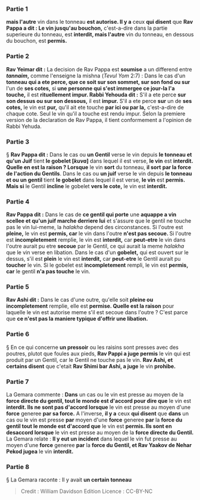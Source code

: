 
### Partie 1
<b>mais l'autre</b> vin dans le tonneau <b>est autorise. Il y a</b> ceux <b>qui disent</b> que <b>Rav Pappa a dit : Le vin jusqu'au bouchon,</b> c'est-a-dire dans la partie superieure du tonneau, est <b>interdit, mais l'autre</b> vin du tonneau, en dessous du bouchon, est <b>permis.</b>

### Partie 2
<b>Rav Yeimar dit :</b> La decision de Rav Pappa est <b>soumise</b> a un differend entre <b><i>tannaim</i>,</b> comme l'enseigne la mishna (<i>Tevul Yom</i> 2:7) : Dans le cas d'un <b>tonneau qui a ete perce, que ce soit sur son sommet, sur son fond ou sur</b> l'un de <b>ses cotes,</b> si <b>une personne qui s'est immergee ce jour-la l'a touche,</b> il est <b>rituellement impur. Rabbi Yehouda dit :</b> S'il a ete perce <b>sur son dessus ou sur son dessous,</b> il est <b>impur.</b> S'il a ete perce <b>sur</b> un de <b>ses cotes,</b> le vin est <b>pur,</b> qu'il ait ete touche <b>par ici ou par la,</b> c'est-a-dire de chaque cote. Seul le vin qu'il a touche est rendu impur. Selon la premiere version de la declaration de Rav Pappa, il tient conformement a l'opinion de Rabbi Yehuda.

### Partie 3
§ <b>Rav Pappa dit :</b> Dans le cas ou <b>un Gentil</b> verse le vin depuis <b>le tonneau et qu'un Juif</b> tient <b>le gobelet [<i>kuva</i>]</b> dans lequel il est verse, <b>le vin</b> est <b>interdit. Quelle en est la raison ? Lorsque</b> le vin <b>sort</b> du tonneau, <b>il sort</b> <b>par la force de l'action du Gentils</b>. Dans le cas ou <b>un juif</b> verse le vin depuis <b>le tonneau et ou un gentil</b> tient <b>le gobelet</b> dans lequel il est verse, <b>le vin</b> est <b>permis. Mais si</b> le Gentil <b>incline</b> le gobelet <b>vers le cote,</b> le vin est <b>interdit.</b>

### Partie 4
<b>Rav Pappa dit :</b> Dans le cas de <b>ce gentil qui porte</b> une <b>aquappe a vin scellee et qu'un juif marche derriere lui</b> et s'assure que le gentil ne touche pas le vin lui-meme, la <i>halakha</i> depend des circonstances. Si l'outre est <b>pleine,</b> le vin est <b>permis, car</b> le vin dans l'outre <b>n'est pas secoue. </b> Si l'outre est <b>incompletement</b> remplie, le vin est <b>interdit,</b> car <b>peut-etre</b> le vin dans l'outre aurait pu etre <b>secoue</b> par le Gentil, ce qui aurait la meme <i>halakha</i> que le vin verse en libation. Dans le cas d'un <b>gobelet,</b> qui est ouvert sur le dessus, s'il est <b>plein</b> le vin est <b>interdit,</b> car <b>peut-etre</b> le Gentil aurait pu <b>toucher</b> le vin. Si le gobelet est <b>incompletement</b> rempli, le vin est <b>permis, car</b> le gentil <b>n'a pas touche</b> le vin.

### Partie 5
<b>Rav Ashi dit :</b> Dans le cas d'une outre, qu'elle soit</b> <b>pleine ou incompletement</b> remplie, elle est <b>permise. Quelle est la raison</b> pour laquelle le vin est autorise meme s'il est secoue dans l'outre ? C'est parce que <b>ce n'est pas la</b> <b>maniere typique d'offrir une libation.</b>

### Partie 6
§ En ce qui concerne <b>un pressoir</b> ou les raisins sont presses avec des poutres, plutot que foules aux pieds, <b>Rav Pappi a juge permis</b> le vin qui est produit par un Gentil, car le Gentil ne touche pas le vin. <b>Rav Ashi, et certains disent</b> que c'etait <b>Rav Shimi bar Ashi, a juge</b> le vin <b>prohibe.</b>

### Partie 7
La Gemara commente : <b>Dans</b> un cas ou le vin est presse au moyen de la <b>force directe du gentil, tout le monde est d'accord pour dire que</b> le vin est <b>interdit. Ils ne sont pas d'accord lorsque</b> le vin est presse au moyen d'une <b>force</b> generee <b>par sa force.</b> A l'inverse, <b>il y a</b> ceux <b>qui disent</b> que <b>dans</b> un cas ou le vin est presse <b>par</b> moyen d'une <b>force</b> generee <b>par</b> la <b>force du gentil tout le monde est d'accord que</b> le vin est <b>permis. Ils sont en desaccord lorsque</b> le vin est presse au moyen de la <b>force directe du Gentil.</b> La Gemara relate : <b>Il y eut un incident</b> dans lequel le vin fut presse au moyen d'une <b>force</b> generee <b>par</b> la <b>force du Gentil, et Rav Yaakov de Nehar Pekod jugea</b> le vin <b>interdit.</b>

### Partie 8
§ La Gemara raconte : Il y avait <b>un certain tonneau</b>

>Credit : William Davidson Edition
>Licence : CC-BY-NC